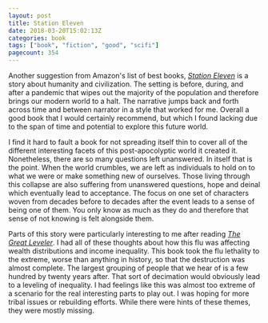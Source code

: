 ```yaml
---
layout: post
title: Station Eleven
date: 2018-03-20T15:02:13Z
categories: book
tags: ["book", "fiction", "good", "scifi"]
pagecount: 354
---
```


Another suggestion from Amazon's list of best books, [*Station Eleven*][book-amaz] is a story about
humanity and civilization. The setting is before, during, and after a pandemic that wipes out the
majority of the population and therefore brings our modern world to a halt. The narrative jumps back
and forth across time and between narrator in a style that worked for me. Overall a good book that I
would certainly recommend, but which I found lacking due to the span of time and potential to
explore this future world.

I find it hard to fault a book for not spreading itself thin to cover all of the different
interesting facets of this post-apocolyptic world it created it. Nonetheless, there are so many
questions left unanswered. In itself that is the point. When the world crumbles, we are left as
individuals to hold on to what we were or make something new of ourselves. Those living through this
collapse are also suffering from unanswered questions, hope and deinal which eventually lead to
acceptance. The focus on one set of characters woven from decades before to decades after the event
leads to a sense of being one of them. You only know as much as they do and therefore that sense of
not knowing is felt alongside them.

Parts of this story were particularly interesting to me after reading [*The Great
Leveler*](/book/2018/02/26/the-great-leveler.html). I had all of these thoughts about how this flu
was affecting wealth distributions and income inequality. This book took the flu lethality to the
extreme, worse than anything in history, so that the destruction was almost complete. The largest
grouping of people that we hear of is a few hundred by twenty years after. That sort of decimation
would obviously lead to a leveling of inequality. I had feelings like this was almost too extreme of
a scenario for the real interesting parts to play out. I was hoping for more tribal issues or
rebuilding efforts. While there were hints of these themes, they were mostly missing.

[book-amaz]:      http://amzn.to/2GcB5qe
